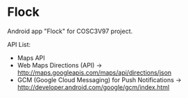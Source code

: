 Flock
=====

Android app "Flock" for COSC3V97 project.

API List:
- Maps API
- Web Maps Directions (API) -> http://maps.googleapis.com/maps/api/directions/json
- GCM (Google Cloud Messaging) for Push Notifications -> http://developer.android.com/google/gcm/index.html
